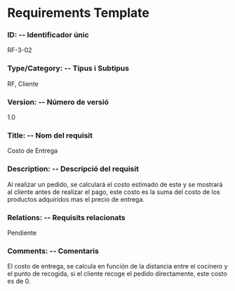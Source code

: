 ﻿# Requirements Template 

### ID: -- Identificador únic 
RF-3-02

### Type/Category: -- Tipus i Subtipus 
RF, Cliente
 
### Version: -- Número de versió 
1.0
 
### Title: -- Nom del requisit 
Costo de Entrega

### Description: -- Descripció del requisit 
Al realizar un pedido, se calculará el costo estimado de este y se mostrará al cliente antes de realizar el pago, este costo es la suma del costo de los productos adquiridos mas el precio de entrega.
 
### Relations: -- Requisits relacionats 
Pendiente
 
### Comments: -- Comentaris 
El costo de entrega, se calcula en función de la distancia entre el cocinero y el punto de recogida, si el cliente recoge el pedido directamente, este costo es de 0.
